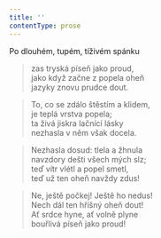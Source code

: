 ```yaml
---
title: ''
contentType: prose
---
```


Po dlouhém, tupém, tíživém spánku

> zas tryská píseň jako proud,  
> jako když začne z popela oheň  
> jazyky znovu prudce dout.

> To, co se zdálo štěstím a klidem,  
> je teplá vrstva popela;  
> ta živá jiskra lačnící lásky  
> nezhasla v něm však docela.

> Nezhasla dosud: tlela a žhnula  
> navzdory dešti všech mých slz;  
> teď vítr vlétl a popel smetl,  
> teď už ten oheň navždy zdus!

> Ne, ještě počkej! Ještě ho nedus!  
> Nech dál ten hříšný oheň dout!  
> Ať srdce hyne, ať volně plyne  
> bouřlivá píseň jako proud!
